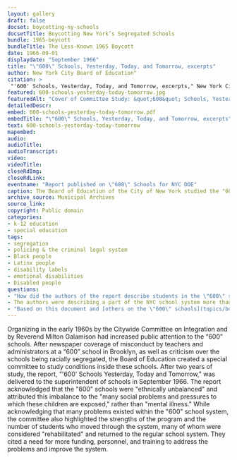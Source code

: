 ```yaml
--- 
layout: gallery
draft: false
docset: boycotting-ny-schools
docsetTitle: Boycotting New York’s Segregated Schools
bundle: 1965-boycott
bundleTitle: The Less-Known 1965 Boycott
date: 1966-09-01
displaydate: "September 1966"
title: "\"600\" Schools, Yesterday, Today, and Tomorrow, excerpts"
author: New York City Board of Education"
citation: >
 "'600' Schools, Yesterday, Today, and Tomorrow, excerpts," New York City Board of Education, in New York City Civil Rights History Project, Accessed: [Month Day, Year], https://nyccivilrightshistory.org/gallery/600-schools-yesterday-today-tomorrow.
featured: 600-schools-yesterday-today-tomorrow.jpg
featuredAlt: "Cover of Committee Study: &quot;600&quot; Schools, Yesterday, Today, and Tomorrow"
detailedDescr: 
embed: 600-schools-yesterday-today-tomorrow.pdf
embedTitle: "\"600\" Schools, Yesterday, Today, and Tomorrow, excerpts"
text: 600-schools-yesterday-today-tomorrow
mapembed: 
audio: 
audioTitle: 
audioTranscript: 
video: 
videoTitle: 
closeRdImg: 
closeRdLink: 
eventname: "Report published on \"600\" Schools for NYC DOE"
caption: The Board of Education of the City of New York studied the "600" schools. These were schools that, in the 1960s, kept students labeled “socially maladjusted,” out of regular schools and classes. Most of the students in the “600” schools at the time were Black and Puerto Rican boys.
archive_source: Municipal Archives
source_link: 
copyright: Public domain
categories: 
- k-12 education
- special education
tags: 
- segregation
- policing & the criminal legal system
- Black people
- Latinx people
- disability labels
- emotional disabilities
- Disabled people
questions:
- "How did the authors of the report describe students in the \"600\" schools? How did they describe the schools?"
- The authors were describing a part of the NYC school system more than fifty years ago. What parts of their description seem similar to schools in NYC today? What parts have changed?
- "Based on this document and [others on the \"600\" schools](topics/boycotting-ny-schools/1965-boycott), how do you think students who attended the \"600\" schools would have described their schools? How would their descriptions have compared to those of the report’s authors?" 
--- 
```


Organizing in the early 1960s by the Citywide Committee on Integration and by Reverend Milton Galamison had increased public attention to the “600” schools. After newspaper coverage of misconduct by teachers and administrators at a “600” school in Brooklyn, as well as criticism over the schools being racially segregated, the Board of Education created a special committee to study conditions inside these schools. After two years of study, the report, “'600' Schools Yesterday, Today and Tomorrow," was delivered to the superintendent of schools in September 1966. The report acknowledged that the "600" schools were "ethnically unbalanced" and attributed this imbalance to the "many social problems and pressures to which these children are exposed," rather than "mental illness." While acknowledging that many problems existed within the "600" school system, the committee also highlighted the strengths of the program and the number of students who moved through the system, many of whom were considered "rehabilitated" and returned to the regular school system. They cited a need for more funding, personnel, and training to address the problems and improve the system.
